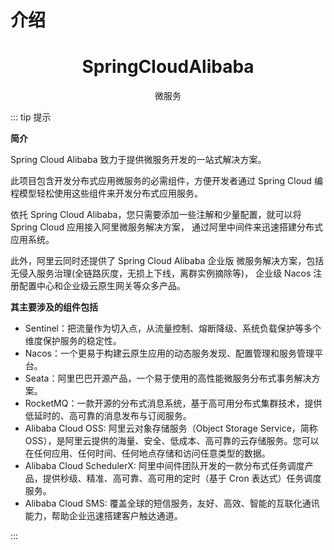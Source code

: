 # 介绍

<h1 align="center">SpringCloudAlibaba</h1>

<p align="center">微服务</p>

::: tip 提示

**简介**

Spring Cloud Alibaba 致力于提供微服务开发的一站式解决方案。

此项目包含开发分布式应用微服务的必需组件，方便开发者通过 Spring Cloud 编程模型轻松使用这些组件来开发分布式应用服务。

依托 Spring Cloud Alibaba，您只需要添加一些注解和少量配置，就可以将 Spring Cloud 应用接入阿里微服务解决方案，
通过阿里中间件来迅速搭建分布式应用系统。

此外，阿里云同时还提供了 Spring Cloud Alibaba 企业版 微服务解决方案，包括无侵入服务治理(全链路灰度，无损上下线，离群实例摘除等)，
企业级 Nacos 注册配置中心和企业级云原生网关等众多产品。

**其主要涉及的组件包括**

* Sentinel：把流量作为切入点，从流量控制、熔断降级、系统负载保护等多个维度保护服务的稳定性。
* Nacos：一个更易于构建云原生应用的动态服务发现、配置管理和服务管理平台。
* Seata：阿里巴巴开源产品，一个易于使用的高性能微服务分布式事务解决方案。
* RocketMQ：一款开源的分布式消息系统，基于高可用分布式集群技术，提供低延时的、高可靠的消息发布与订阅服务。
* Alibaba Cloud OSS: 阿里云对象存储服务（Object Storage Service，简称 OSS），是阿里云提供的海量、安全、低成本、高可靠的云存储服务。您可以在任何应用、任何时间、任何地点存储和访问任意类型的数据。
* Alibaba Cloud SchedulerX: 阿里中间件团队开发的一款分布式任务调度产品，提供秒级、精准、高可靠、高可用的定时（基于 Cron 表达式）任务调度服务。
* Alibaba Cloud SMS: 覆盖全球的短信服务，友好、高效、智能的互联化通讯能力，帮助企业迅速搭建客户触达通道。

:::
